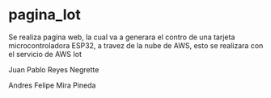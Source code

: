 # pagina_Iot

Se realiza pagina web, la cual va a generara el contro de una tarjeta microcontroladora ESP32, a travez de la nube de AWS, esto se realizara con el servicio de AWS Iot

Juan Pablo Reyes Negrette
<p>
Andres Felipe Mira Pineda
